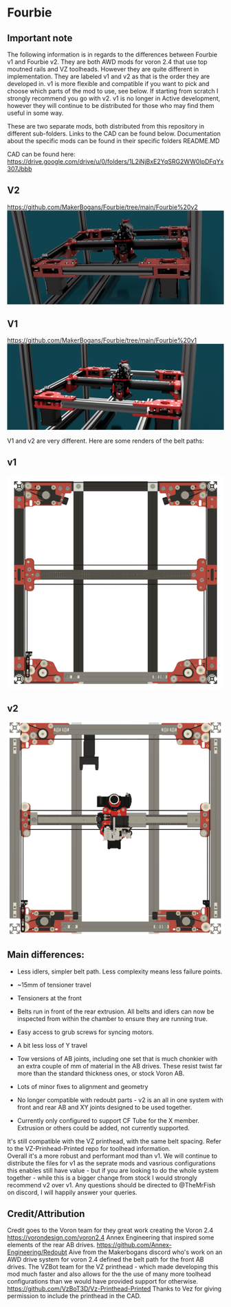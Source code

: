 # Fourbie

## Important note
The following information is in regards to the differences between Fourbie v1 and Fourbie v2.
They are both AWD mods for voron 2.4 that use top moutned rails and VZ toolheads. However they are quite different in implementation.
They are labeled v1 and v2 as that is the order they are developed in. v1 is more flexible and compatible if you want to pick and choose which parts of the mod to use, see below. If starting from scratch I strongly recommend you go with v2. v1 is no longer in Active development, however they will continue to be distributed for those who may find them useful in some way.

These are two separate mods, both distributed from this repository in different sub-folders.
Links to the CAD can be found below. Documentation about the specific mods can be found in their specific folders README.MD

CAD can be found here:  https://drive.google.com/drive/u/0/folders/1L2iNjBxE2YqSRG2WW0IpDFqYx307Jbbb

## V2
https://github.com/MakerBogans/Fourbie/tree/main/Fourbie%20v2
![Alt text](images/v2Render1.png)

## V1
https://github.com/MakerBogans/Fourbie/tree/main/Fourbie%20v1
![Alt text](images/Render1.png)


V1 and v2 are very different. Here are some renders of the belt paths:

## v1
![Alt text](images/Fourbiev1BeltPath.png)

## v2
![Alt text](images/Fourbiev2BeltPath.png)


## Main differences:
   * Less idlers, simpler belt path. Less complexity means less failure points. 

   * ~15mm of tensioner travel

   * Tensioners at the front

   * Belts run in front of the rear extrusion. All belts and idlers can now be inspected from within the chamber to ensure they are running true.

   * Easy access to grub screws for syncing motors. 

   * A bit less loss of Y travel

   * Tow versions of AB joints, including one set that is much chonkier with an extra couple of mm of material in the AB drives. These resist twist far more than the standard thickness ones, or stock Voron AB.

   * Lots of minor fixes to alignment and geometry

   * No longer compatible with redoubt parts - v2 is an all in one system with front and rear AB and XY joints designed to be used together.

   * Currently only configured to support CF Tube for the X member. Extrusion or others could be added, not currently supported. 

It's still compatible with the VZ printhead, with the same belt spacing. Refer to the VZ-Prinhead-Printed repo for toolhead information.  
Overall it's a more robust and performant mod than v1. We will continue to distribute the files for v1 as the seprate mods and vasrious configurations this enables still have value - but if you are looking to do the whole system together - while this is a bigger change from stock I would strongly recommend v2 over v1. Any questions should be directed to @TheMrFish on discord, I will happily answer your queries. 

## Credit/Attribution
Credit goes to the Voron team for they great work creating the Voron 2.4 https://vorondesign.com/voron2.4
Annex Engineering that inspired some elements of the rear AB drives.  https://github.com/Annex-Engineering/Redoubt
Aive from the Makerbogans discord who's work on an AWD drive system for voron 2.4 defined the belt path for the front AB drives. 
The VZBot team for the VZ printhead - which made developing this mod much faster and also allows for the the use of many more toolhead configurations than we would have provided support for otherwise. https://github.com/VzBoT3D/Vz-Printhead-Printed
Thanks to Vez for giving permission to include the printhead in the CAD. 



